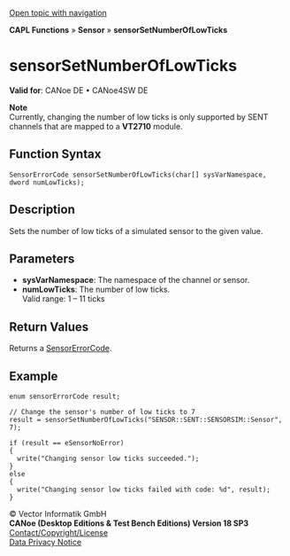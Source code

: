 [Open topic with navigation](../../../../../CANoeDEFamily.htm#Topics/CAPLFunctions/Sensor/Functions/CAPLfunctionSensorSetNumberOfLowTicks.md)

**CAPL Functions** » **Sensor** » **sensorSetNumberOfLowTicks**

# sensorSetNumberOfLowTicks

**Valid for**: CANoe DE • CANoe4SW DE

**Note**  
Currently, changing the number of low ticks is only supported by SENT channels that are mapped to a **VT2710** module.

## Function Syntax

```plaintext
SensorErrorCode sensorSetNumberOfLowTicks(char[] sysVarNamespace, dword numLowTicks);
```

## Description

Sets the number of low ticks of a simulated sensor to the given value.

## Parameters

- **sysVarNamespace**: The namespace of the channel or sensor.
- **numLowTicks**: The number of low ticks.  
  Valid range: 1 – 11 ticks

## Return Values

Returns a [SensorErrorCode](../CAPLfunctionsSensorEnumeration.md).

## Example

```plaintext
enum sensorErrorCode result;

// Change the sensor's number of low ticks to 7
result = sensorSetNumberOfLowTicks("SENSOR::SENT::SENSORSIM::Sensor", 7);

if (result == eSensorNoError)
{
  write("Changing sensor low ticks succeeded.");
}
else
{
  write("Changing sensor low ticks failed with code: %d", result);
}
```

© Vector Informatik GmbH  
**CANoe (Desktop Editions & Test Bench Editions) Version 18 SP3**  
[Contact/Copyright/License](../../../Shared/ContactCopyrightLicense.md)  
[Data Privacy Notice](https://www.vector.com/int/en/company/get-info/privacy-policy/)
